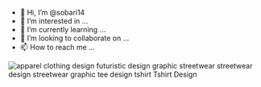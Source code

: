 - 👋 Hi, I’m @sobari14
- 👀 I’m interested in ...
- 🌱 I’m currently learning ...
- 💞️ I’m looking to collaborate on ...
- 📫 How to reach me ...

<!---
sobari14/sobari14 is a ✨ special ✨ repository because its `README.md` (this file) appears on your GitHub profile.
You can click the Preview link to take a look at your changes.
--->
<div class="ImageElement-root-kir ImageElement-loaded-icR"><!--[--><img src="https://mir-s3-cdn-cf.behance.net/project_modules/1400/d47d71122555109.60dc377ed091b.jpg" srcset="https://mir-s3-cdn-cf.behance.net/project_modules/disp/d47d71122555109.60dc377ed091b.jpg 600w, https://mir-s3-cdn-cf.behance.net/project_modules/max_1200/d47d71122555109.60dc377ed091b.jpg 1200w, https://mir-s3-cdn-cf.behance.net/project_modules/1400_opt_1/d47d71122555109.60dc377ed091b.jpg 1400w, https://mir-s3-cdn-cf.behance.net/project_modules/fs/d47d71122555109.60dc377ed091b.jpg 1920w" sizes="(max-width: 1400px) 100vw, 1400px" class="ImageElement-image-SRv ImageElement-blockPointerEvents-Rkg" alt="apparel clothing design futuristic design graphic streetwear streetwear design streetwear graphic tee design tshirt Tshirt Design" loading="lazy"><!----><!--]--></div>
